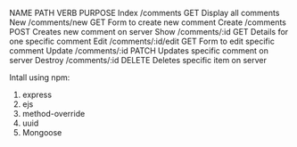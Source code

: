 NAME PATH VERB PURPOSE
Index /comments GET Display all comments 
New /comments/new GET Form to create new comment
Create /comments POST Creates new comment on server
Show /comments/:id GET Details for one specific comment
Edit /comments/:id/edit GET Form to edit specific comment
Update /comments/:id PATCH Updates specific comment on server 
Destroy /comments/:id DELETE Deletes specific item on server 

Intall using npm: 
1. express
2. ejs 
3. method-override 
4. uuid
5. Mongoose
 